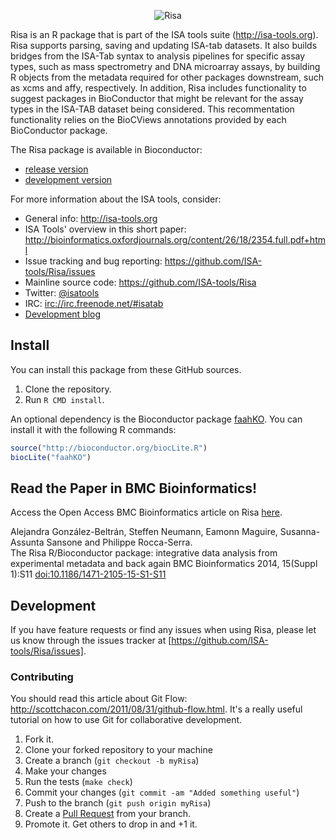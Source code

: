 <p align="center">
<img src="http://isatab.sourceforge.net/assets/img/tools/tools-table-images/risatab.png" align="center" alt="Risa"/>
</p>

Risa is an R package that is part of the ISA tools suite (http://isa-tools.org). Risa supports parsing, saving and updating ISA-tab datasets. It also builds bridges from the ISA-Tab syntax to analysis pipelines for specific assay types, such as mass spectrometry and DNA microarray assays, by building R objects from the metadata required for other packages downstream, such as xcms and affy, respectively. In addition, Risa includes functionality to suggest packages in BioConductor that might be relevant for the assay types in the ISA-TAB dataset being considered. This recommentation functionality relies on the BioCViews annotations provided by each BioConductor package.

The Risa package is available in Bioconductor:
  - [release version](http://www.bioconductor.org/packages/release/bioc/html/Risa.html)
  - [development version](http://www.bioconductor.org/packages/devel/bioc/html/Risa.html)

For more information about the ISA tools, consider: 

- General info: <http://isa-tools.org>
- ISA Tools' overview in this short paper: <http://bioinformatics.oxfordjournals.org/content/26/18/2354.full.pdf+html>
- Issue tracking and bug reporting: <https://github.com/ISA-tools/Risa/issues>
- Mainline source code: <https://github.com/ISA-tools/Risa>
- Twitter: [@isatools](http://twitter.com/isatools)
- IRC: [irc://irc.freenode.net/#isatab](irc://irc.freenode.net/#isatab)
- [Development blog](http://isatools.wordpress.com) 

## Install

You can install this package from these GitHub sources.

1. Clone the repository.
2. Run `R CMD install`.

An optional dependency is the Bioconductor package [faahKO](https://bioconductor.org/packages/release/data/experiment/html/faahKO.html). You can install it with the following R commands:
```r
source("http://bioconductor.org/biocLite.R")
biocLite("faahKO")
```

## Read the Paper in BMC Bioinformatics!
Access the Open Access BMC Bioinformatics article on Risa [here](http://www.biomedcentral.com/1471-2105/15/S1/S11).

Alejandra González-Beltrán, Steffen Neumann, Eamonn Maguire, Susanna-Assunta Sansone and Philippe Rocca-Serra.  
The Risa R/Bioconductor package: integrative data analysis from experimental metadata and back again 
BMC Bioinformatics 2014, 15(Suppl 1):S11  [doi:10.1186/1471-2105-15-S1-S11](http://dx.doi.org/10.1186/1471-2105-15-S1-S11)

## Development

If you have feature requests or find any issues when using Risa, please let us know through the issues tracker at [https://github.com/ISA-tools/Risa/issues]. 

### Contributing

You should read this article about Git Flow: <http://scottchacon.com/2011/08/31/github-flow.html>. It's a really useful tutorial on how to use Git for collaborative development.

1. Fork it.
2. Clone your forked repository to your machine
3. Create a branch (`git checkout -b myRisa`)
4. Make your changes
5. Run the tests (`make check`)
6. Commit your changes (`git commit -am "Added something useful"`)
7. Push to the branch (`git push origin myRisa`)
8. Create a [Pull Request](http://help.github.com/pull-requests/) from your branch.
9. Promote it. Get others to drop in and +1 it.
